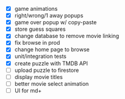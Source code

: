 - [x] game animations
- [x] right/wrong/1 away popups
- [x] game over popup w/ copy-paste
- [x] store guess squares
- [x] change database to remove movie linking
- [x] fix browse in prod
- [x] change home page to browse
- [x] unit/integration tests
- [x] create puzzle with TMDB API
- [ ] upload puzzle to firestore
- [ ] display movie titles
- [ ] better movie select animation
- [ ] UI for md+
